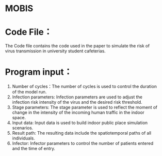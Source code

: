 # MOBIS
# Code File：
The Code file contains the code used in the paper to simulate the risk of virus transmission in university student cafeterias.
# Program input： 
1. Number of cycles：The number of cycles is used to control the duration of the model run.
2. Infection parameters: Infection parameters are used to adjust the infection risk intensity of the virus and the desired risk threshold.
3. Stage parameters: The stage parameter is used to reflect the moment of change in the intensity of the incoming human traffic in the indoor space.
4. Input data: Input data is used to build indoor public place simulation scenarios.
5. Result path: The resulting data include the spatiotemporal paths of all individuals.
6. Infector: Infector parameters to control the number of patients entered and the time of entry.
